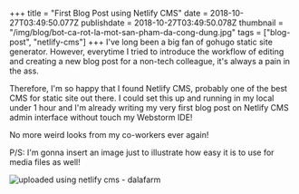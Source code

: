 +++
title = "First Blog Post using Netlify CMS"
date = 2018-10-27T03:49:50.077Z
publishdate = 2018-10-27T03:49:50.078Z
thumbnail = "/img/blog/bot-ca-rot-la-mot-san-pham-da-cong-dung.jpg"
tags = ["blog-post", "netlify-cms"]
+++
I've long been a big fan of gohugo static site generator. However, everytime I tried to introduce the workflow of editing and creating a new blog post for a non-tech colleague, it's always a pain in the ass. 

Therefore, I'm so happy that I found Netlify CMS, probably one of the best CMS for static site out there. I could set this up and running in my local under 1 hour and I'm already writing my very first blog post on Netlify CMS admin interface without touch my Webstorm IDE!

No more weird looks from my co-workers ever again!

P/S: I'm gonna insert an image just to illustrate how easy it is to use for media files as well!

![uploaded using netlify cms - dalafarm](/img/blog/1-chen-rau-luoc.jpg)
